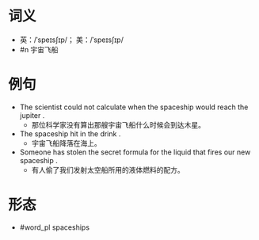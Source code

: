 # 词义
- 英：/ˈspeɪsʃɪp/； 美：/ˈspeɪsʃɪp/
- #n 宇宙飞船
# 例句
- The scientist could not calculate when the spaceship would reach the jupiter .
	- 那位科学家没有算出那艘宇宙飞船什么时候会到达木星。
- The spaceship hit in the drink .
	- 宇宙飞船降落在海上。
- Someone has stolen the secret formula for the liquid that fires our new spaceship .
	- 有人偷了我们发射太空船所用的液体燃料的配方。
# 形态
- #word_pl spaceships
